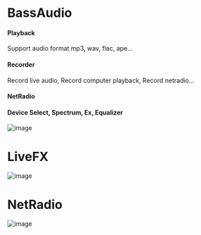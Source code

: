 # BassAudio

#### Playback 

Support audio format mp3, wav, flac, ape...

#### Recorder

Record live audio, Record computer playback, Record netradio...

#### NetRadio

#### Device Select, Spectrum, Ex, Equalizer

![image](https://github.com/chunmingwang/Bass/assets/35757455/005e490c-2412-4a6d-8b33-4f636a61b916)

# LiveFX

![image](https://github.com/chunmingwang/VisualFBEditor/assets/35757455/8f875677-fb87-4de1-8f1b-1b3b9b22de5b)

# NetRadio

![image](https://github.com/chunmingwang/VisualFBEditor/assets/35757455/868572c3-2306-487d-acf7-f543c5ceffec)

